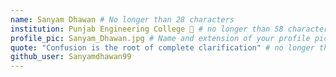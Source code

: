 ```yaml
---
name: Sanyam Dhawan # No longer than 28 characters
institution: Punjab Engineering College 🚩 # no longer than 58 characters
profile_pic: Sanyam_Dhawan.jpg # Name and extension of your profile picture(ex. mona.png) The picture must be squared and 544px on width and height.
quote: "Confusion is the root of complete clarification" # no longer than 100 characters, avoid using quotes(") to guarantee the format remains the same.
github_user: Sanyamdhawan99
---
```


